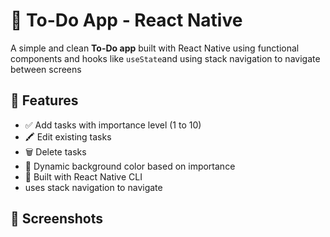 # 📝 To-Do App - React Native

A simple and clean **To-Do app** built with React Native using functional components and hooks like `useState`and using stack navigation to navigate between screens

## 🚀 Features

- ✅ Add tasks with importance level (1 to 10)
- 🖍 Edit existing tasks
- 🗑 Delete tasks
- 🌈 Dynamic background color based on importance
- 📱 Built with React Native CLI
- uses stack navigation to navigate

## 📸 Screenshots
